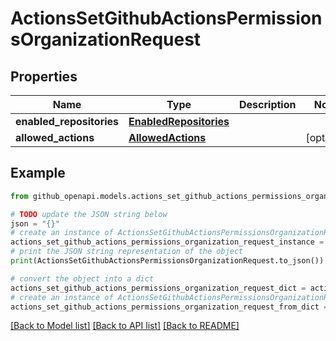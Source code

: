 # ActionsSetGithubActionsPermissionsOrganizationRequest


## Properties

Name | Type | Description | Notes
------------ | ------------- | ------------- | -------------
**enabled_repositories** | [**EnabledRepositories**](EnabledRepositories.md) |  | 
**allowed_actions** | [**AllowedActions**](AllowedActions.md) |  | [optional] 

## Example

```python
from github_openapi.models.actions_set_github_actions_permissions_organization_request import ActionsSetGithubActionsPermissionsOrganizationRequest

# TODO update the JSON string below
json = "{}"
# create an instance of ActionsSetGithubActionsPermissionsOrganizationRequest from a JSON string
actions_set_github_actions_permissions_organization_request_instance = ActionsSetGithubActionsPermissionsOrganizationRequest.from_json(json)
# print the JSON string representation of the object
print(ActionsSetGithubActionsPermissionsOrganizationRequest.to_json())

# convert the object into a dict
actions_set_github_actions_permissions_organization_request_dict = actions_set_github_actions_permissions_organization_request_instance.to_dict()
# create an instance of ActionsSetGithubActionsPermissionsOrganizationRequest from a dict
actions_set_github_actions_permissions_organization_request_from_dict = ActionsSetGithubActionsPermissionsOrganizationRequest.from_dict(actions_set_github_actions_permissions_organization_request_dict)
```
[[Back to Model list]](../README.md#documentation-for-models) [[Back to API list]](../README.md#documentation-for-api-endpoints) [[Back to README]](../README.md)


